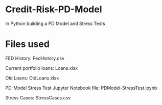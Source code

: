 # Credit-Risk-PD-Model
In Python building a PD Model and Stress Tests

# Files used
FED History: FedHistory.csv

Current portfolio loans: Loans.xlsx

Old Loans: OldLoans.xlsx

PD-Model Stress Test Jupyter Notebook file: PDModel-StressTest.ipynb

Stress Cases: StressCases.csv
